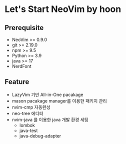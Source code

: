# Let's Start NeoVim by hoon

## Prerequisite
- NeoVim >= 0.9.0
- git >= 2.19.0
- npm >= 9.5
- Python >= 3.9
- java >= 17
- NerdFont


## Feature
- LazyVim 기반 All-in-One pacakage
- mason pacakage manager를 이용한 패키지 관리
- nvim-cmp 자동완성
- neo-tree 에디터
- nvim-java 를 이용한 java 개발 환경 세팅
  - lombok
  - java-test
  - java-debug-adapter
